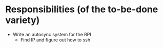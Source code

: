 # Responsibilities (of the to-be-done variety)
- Write an autosync system for the RPI
    - Find IP and figure out how to ssh
  